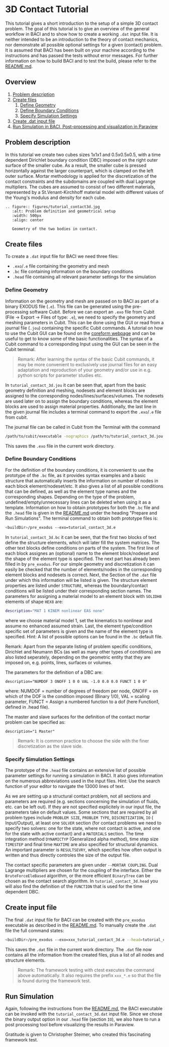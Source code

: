 # 3D Contact Tutorial

This tutorial gives a short introduction to the setup of a simple 3D contact problem.
The goal of this tutorial is to give an overview of the general workflow in BACI and to show how to create a
working `.dat` input file.
It is neither intended to be an introduction to the theory of contact mechanics, nor demonstrate all possible optional
settings for a given (contact) problem.
It is assumed that BACI has been built on your machine according to the instructions and has passed the tests without
error messages.
For further information on how to build BACI and to test the build, please refer to
the [README.md](https://gitlab.lrz.de/baci/baci/blob/master/README.md).

## Overview

1. [Problem description](#problem-description)
1. [Create files](#create-files)
    1. [Define Geometry](#define-geometry)
    1. [Define Boundary Conditions](#define-boundary-conditions)
    1. [Specify Simulation Settings](#specify-simulation-settings)
1. [Create .dat input file](#create-input-file)
1. [Run Simulation in BACI, Post-processing and visualization in Paraview](#run-simulation)

## Problem description

In this tutorial we create two cubes sizes 1x1x1 and 0.5x0.5x0.5,
with a time dependent Dirichlet boundary condition (DBC) imposed on the right outer surface of the smaller cube.
As a result, the smaller cube is pressed horizontally against the larger counterpart, which is clamped on the left outer
surface.
Mortar methodology is applied for the discretization of the contact constraints and the subdomains are coupled with dual
Lagrange multipliers.
The cubes are assumed to consist of two different materials,
represented by a St.Venant-Kirchhoff material model with different values of the Young's modulus and density for each
cube.

```{eval-rst}
.. figure:: figures/tutorial_contact3d.jpg
   :alt: Problem definition and geometrical setup
   :width: 500px
   :align: center

   Geometry of the two bodies in contact.
```

## Create files

To create a `.dat` input file for BACI we need three files:

- `.exo`/`.e` file containing the geometry and mesh
- `.bc` file containing information on the boundary conditions
- `.head` file containing all relevant parameter settings for the simulation

### Define Geometry

Information on the geometry and mesh are passed on to BACI as part of a binary EXODUS file (`.e`).
This file can be generated using the pre-processing software Cubit.
Before we can export an `.exo` file from Cubit (File -> Export -> Files of type: `.e`), we need to specify the geometry
and meshing parameters in Cubit.
This can be done using the GUI or read from a journal file (`.jou`) containing the specific Cubit commands.
A tutorial on how to use the Cubit GUI can be found on
the [coreform webpage](https://coreform.com/products/coreform-cubit/tutorials/) and can be useful to get to know some of
the basic functionalities.
The syntax of a Cubit command to a corresponding Input using the GUI can be seen in the Cubit terminal.

> Remark: After learning the syntax of the basic Cubit commands,
> it may be more convenient to exclusively use journal files for an easy adaptation and reproduction of your geometry
> and/or use in e.g. python scripts for parameter studies etc.

In `tutorial_contact_3d.jou` it can be seen that, apart from the basic geometry definition and meshing,
nodesets and element blocks are assigned to the corresponding nodes/lines/surfaces/volumes.
The nodesets are used later on to assign the boundary conditions, whereas the element blocks are used to assign material
properties.
Additionally, the last line in the given journal file includes a terminal command to export the `.exo`/`.e` file from
cubit.

The journal file can be called in Cubit from the Terminal with the command

```bash
/path/to/cubit/executable -nographics /path/to/tutorial_contact_3d.jou
```

This saves the `.exo` file in the current work directory.

### Define Boundary Conditions

For the definition of the boundary conditions, it is convenient to use the prototype of the `.bc` file,
as it provides syntax examples and a basic structure that automatically inserts the information on number of nodes in
each block element/nodeset/etc.
It also gives a list of all possible conditions that can be defined, as well as the element type names and the
corresponding shapes.
Depending on the type of the problem, undefined/empty/unnecessary lines can be deleted when using it as a template.
Information on how to obtain prototypes for both the `.bc` file and the `.head` file is given in
the [README.md](https://gitlab.lrz.de/baci/baci/blob/master/README.md) under the heading "Prepare and Run Simulations".
The terminal command to obtain both prototype files is:

```bash
<buildDir>/pre_exodus --exo=tutorial_contact_3d.e
```

In `tutorial_contact_3d.bc` it can be seen, that the first two blocks of text define the structure elements, which will
later fill the system matrices.
The other text blocks define conditions on parts of the system.
The first line of each block assignes an (optional) name to the element block/nodeset and the shape of the element type
is specified.
The next part has already been filled in by `pre_exodus`.
For our simple geometry and discretization it can easily be checked that the number of elements/nodes in the
corresponding element blocks and nodesets is correct.
Next, the Section of the `.dat` file under which this information will be listed is given.
The structure element properties are listed under `STRUCTURE`, whereas the boundary/contact conditions will be listed
under their corresponding section names.
The parameters for assigning a material model to an element block with `SOLIDH8` elements of shape `HEX8` are:

```bash
description="MAT 1 KINEM nonlinear EAS none"
``` 

where we choose material model 1, set the kinematics to nonlinear and assume no enhanced assumed strain.
Last, the element type/condition specific set of parameters is given and the name of the element type is specified.
Hint: A list of possible options can be found in the `.bc` default file.

Remark: Apart from the separate listing of problem specific conditions, Dirichlet and Neumann BCs (as well as many other
types of conditions) are also listed seperately,
depending on the geometric entity that they are imposed on, e.g. points, lines, surfaces or volumes.

The parameters for the definition of a DBC are:

```description="NUMDOF 3 ONOFF 1 0 0 VAL -1.0 0.0 0.0 FUNCT 1 0 0"```

where: NUMDOF = number of degrees of freedom per node, ONOFF = on which of the DOF is the condition imposed (Binary
1/0),
VAL = scaling parameter, FUNCT = Assign a numbered function to a dof (here Function1, defined in .head file).

The master and slave surfaces for the definition of the contact mortar problem can be specified as:

```description="1 Master"```

> Remark: It is common practice to choose the side with the finer discretization as the slave side.

### Specify Simulation Settings

The prototype of the `.head` file contains an extensive list of possible parameter settings for running a simulation in
BACI.
It also gives information on the numerous abbreviations used in the input files.
Hint: Use the search function of your editor to navigate the 13000 lines of text.

As we are setting up a structural contact problem, not all sections and parameters are required (e.g. sections
concerning the simulation of fluids, etc. can be left out).
If they are not specified explicitely in our input file, the parameters take on default values.
Some sections that are required by all problem types include `PROBLEM SIZE`, `PROBLEM TYPE`, `DISCRETIZATION`, `IO` (
Input/Output),
at least one `SOLVER` section (for contact problems we need to specify two solvers:
one for the state, where not contact is active, and one for the state with active contact) and a `MATERIALS` section.
The time integration method `DYNAMICTYP` (Generalized alpha method), time step size `TIMESTEP` and final time `MAXTIME`
are also specified for structural dynamics.
An important parameter is `RESULTSEVRY`, which specifies how often output is written and thus directly controles the
size of the output file.

The contact specific parameters are given under `--MORTAR COUPLING`. Dual Lagrange multipliers are chosen for the
coupling of the interface.
Either the `BruteForceEleBased` algorithm, or the more efficient `BinaryTree` can be chosen as the contact search
algorithm.
In `tutorial_contact_3d.head` you will also find the definition of the `FUNCTION` that is used for the time dependent
DBC.

## Create input file

The final `.dat` input file for BACI can be created with the `pre_exodus` executable as described in
the [README.md](https://gitlab.lrz.de/baci/baci/blob/master/README.md).
To manually create the `.dat` file the full command states:

```bash
<buildDir>/pre_exodus --exo=xxx_tutorial_contact_3d.e --head=tutorial_contact_3d.head --bc=tutorial_contact_3d.bc --dat=tutorial_contact_3d.dat
```

This saves the `.dat` file in the current work directory. The `.dat` file now contains all the information from the
created files,
plus a list of all nodes and structure elements.

> Remark: The framework testing with ctest executes the command above automatically.
> It also requires the prefix `xxx_*.e` so that the file is found during the framework test.

## Run Simulation

Again, following the instructions from the [README.md](https://gitlab.lrz.de/baci/baci/blob/master/README.md), the BACI
executable can be invoked with the `tutorial_contact_3d.dat` input file.
Since we chose the binary output option in our `.head` file (section `IO`),
we also have to run a post processing tool before visualizing the results in Paraview.

Gratitude is given to Christopher Steimer, who created this fascinating framework test.
